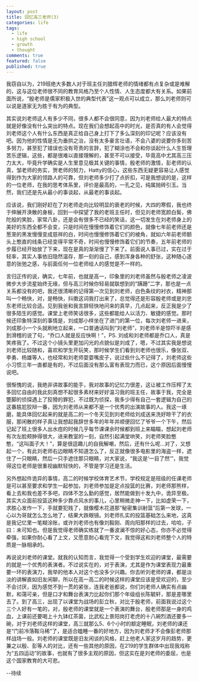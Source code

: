 ```yaml
---
layout: post
title: 回忆高三老师(3)
categories: life
tags:
  - life
  - high school
  - growth
  - thought
comments: true
featured: false
published: true
---
```


我窃自以为，219班绝大多数人对于班主任刘腊辉老师的情绪都有点复杂或是难解的，这与这位老师很不同的教育风格乃至个人性情、人生态度都大有关系。如果前面所说，“殷老师是儒家积极入世的典型代表”这一观点可以成立，那么刘老师则可以说是道家无为胜于有为的典型。

其实说刘老师这人有多少不同，很多人都不会很同意，因为刘老师给人最大的特点就是好像没有什么突出的特点。现在我们会想起高中的时光，是否真的有人会觉得刘老师这个人有什么东西是真正给自己身上打下了多么深刻的印记呢？应该没有吧。因为他的性情是无为垂拱之治，没有太多豪言壮语，不会八婆的说要你多刻苦多努力，甚至犯了错误也没有苛责的言辞，犯了糊涂也不会和你谈起什么人生哲理苦乐逻辑，这些，都是很难以直接理解的，甚至不可以接受，毕竟高中尤其高三压力太大，毕竟升学确实是人生里意见极其关键的事情，殷老师的激情，彭老师的认真，邹老师的务实，贺老师的努力，Hatty的信心，这些东西无疑更容易让人感觉得到作为大家的领路人的可靠，但刘老师多少打了点折扣，可是我想说的是，这样的一位老师，在我的思考体系里，评价是最高的，一孔之见，纯属抛砖引玉。当然，我们还是先从最小的事谈起，从最老的事谈起。

应该说，我们刚好赶在了刘老师走向比较明显的衰老的时候，大四的寒假，我也终于伸展开涣散的身板，回到一中探望了我的老班主任时，但见刘老师宽颜白鬓，佛陀般的笑脸，家常八卦，还是会有很多不已经的笑话，这一切发生在刘老师身上的美好的东西全都不会变，只是时间在慢慢修饰着它们的颜色，就像七年前老师还是葱茏的黑发慢慢变成慈祥的白，时间也慢慢修饰着它们的棱角，就如六年前老师额头上憨直的线条已经变得平常不奇，时间也慢慢修饰着它们的节奏，五年前老师的步履已经开始放了下来，现在是真的渐渐慢了下来了。前面说人事已过，实在过于轻率，其实人事依旧隐然温存，那一刻的自己，感到浑身各种的舒张，这种随心遂意的张弛之感，与前面任何一位老师给人的感觉是不一样的。

言归正传的说，确实，七年前，也就是高一，印象里的刘老师虽然与殷老师之凌波微步大步流星始终无缘，但与高三时候你轻易就联想到的“蹒跚”二字，那也是一点关系都没有的吧，我还很清晰的记得第一次见到刘老师，白色条纹的衬衣，精神那叫一个畅快，对，是畅快，抖擞这词我打出来了，总觉得还是形容殷老师或是刘忠东老师比较合适。见到我爸和我言辞轻快地问来的真早，几点起来，反正我是少了很多陌生的感觉。课堂上老师笑话很多，这些都能给人以活力、敏捷的感觉。那时候还印象特深刻的事情是，刘成那小样坐在了进门的第一位，每次刘老师一进来，刘成那小一个头就刷地立起来，一口普通话叫到“刘老师”，刘老师半是惊吓半是感到滑稽的说了句，“乔口人就是反应快啊！”，PS. 刘成和刘老师都是乔口人，真是笑疼我了。不过这个小镜头里更加闪光的点貌似是刘成了，嗯，不过其实我是想说刘老师比较随和，喜欢和学生开玩笑，那时候学生们看到刘老师也很乐，像张双、李勇、杨雄等人，也经常和刘老师耍耍嘴皮子，说过些什么不记得了，刘老师这些小习惯三年一直都是有的，不过后面没有那么富有表现力而已，这个原因后面慢慢说吧。

很惭愧的说，我绝非讲故事的能手，我对故事的记忆力很差，这让被工作压榨了太多回忆自由的我此刻真想不起很多素材来好好温习我的班主任，故事于我，完全是蹩脚的侦探遇上了狡猾的罪犯，不过既为侦探，我多少得有自己一套逻辑为自己的这番尴尬狡辩一番，因为刘老师从来都不是一个优秀的出演故事的人。我这一琢磨，能具体回忆起来的就是高二的一个冬天见到刘老师给刘成送来洗好晾干了的衣服，那闲散的样子真让我想起我辞世多年的年年并顺便回忆了爷爷一个下午，然后记起了班上很多人出水痘的时候几乎每节课课余时候都到班上来瞄瞄，想起刘老师有次左脸颊肿得很大，进来教室的一刻，自然引起满堂哄笑，刘老师笑脸憨憨，“这叫面子大！”，算是很逗趣儿的自我解嘲，然后，还有什么呢...对了，又想起一个，有此刘老师右边眼睛不知道怎么了，反正就像很多电影里的海盗一样，遮住了一只眼睛，然后一只手遮住那只眼睛，对大家说，“我这是‘一目了然’”，我觉得这位老师是很重视幽默轻快的，不管是学习还是生活。

另外想起件诡异的事情，高二的时候学校体育艺术节，学校规定是班级的任课老师是可以甚至要求和学生一起参加，刘老师参加是定点投篮的比赛，刘老师那熊样，看上去和我也差不多吧，四体不怎么勤的感觉，居然能做到十发九中，诡异至极。其实大众面前投篮这种多少靠点风水的事儿，心里稍微走神一下，比如虚荣一下，求胜心发作一下，手就要犯贱了，就像樱木花道那“秘密集训射篮”后第一发球，一心以为哥就怎么怎么地了，结果大跌眼镜。刘老师扎实的投篮基础怎么来地，这真是我记忆里一笔糊涂账，或许刘老师也有像刘毅刚、周向阳那样的过去，哈哈，子曰：未可知也。但是我觉得老师确实练就了一番波澜不惊的好心态，你亦不必觉得牵强，如果你耐心看了上文，又愿意耐心看完下文，我觉得这和刘老师整个人的特质是一脉相承的。

再说说刘老师的课堂。就我的认知而言，我觉得一个受到学生欢迎的课堂，最需要的就是一个优秀的表演者。不过说实在的，对于表演，尤其是作为课堂表现力最重要一环的表演力，我举的他本人对这个也没多少兴趣。你去听刘老师的课，都是淡淡的讲解直如旧友闲聊，所以在高一高二的时候这样的课堂应该是受欢迎的，至少不会讨厌，因为感觉不到一贯的紧张，连我老爸都说，你们刘老师人确实有点幽默，和蔼可亲，但是口才和舞台表演力比起你们那个年级组长陈毓轩，那是差哪里去了。到了高三，出现了以课堂为战场的彭立秋，对比于殷老师，前面我说过这个三个人好有一笔的，对，殷老师的课堂就是一个表演的舞台，殷老师那是一身的鸡血，上课前还要喝上十九钵红茶菌，比武松上景阳岗打老虎的十八碗烈酒还要多一碗，对于刘老师这样的课堂，高三就那么5、6个小时的额定睡眠，刘老师的课还是“门前冷落鞍马稀”了，是适合瞌睡一番的好地方，因为刘老师才不会像彭老师那样战场一般。刘老师的课堂既是旧友闲谈的风格，赶上他老人家这岁月的趋势，更兼之以殷、彭等人的对比，还有一些其他的原因，在219的学生群体中出现我戏称为“五四运动”的故事，也就有了很多主观的原因，但这实在是刘老师的委屈，也是这个国家教育的大可悲。

--待续
